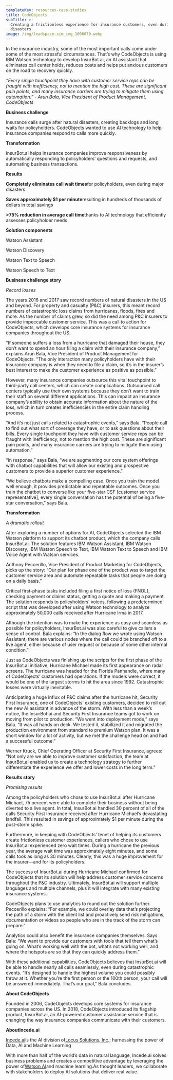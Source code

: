 ```yaml
---
templateKey: resources-case-studies
title: CodeObjects
subTitle: >-
  Creating a frictionless experience for insurance customers, even during
  disasters
image: /img/leadspace-sim_img_1006070.webp
---
```

In the insurance industry, some of the most important calls come under some of the most stressful circumstances. That’s why CodeObjects is using IBM Watson technology to develop InsurBot.ai, an AI assistant that eliminates call center holds, reduces costs and helps put anxious customers on the road to recovery quickly.

*“Every single touchpoint they have with customer service reps can be fraught with inefficiency, not to mention the high cost. These are significant pain points, and many insurance carriers are trying to mitigate them using automation.” - Arun Bala, Vice President of Product Management, CodeObjects*



**Business challenge**

Insurance calls surge after natural disasters, creating backlogs and long waits for policyholders. CodeObjects wanted to use AI technology to help insurance companies respond to calls more quickly.



**Transformation**

InsurBot.ai helps insurance companies improve responsiveness by automatically responding to policyholders’ questions and requests, and automating business transactions.



**Results**

**Completely eliminates call wait times**for policyholders, even during major disasters

**Saves approximately $1 per minute**resulting in hundreds of thousands of dollars in total savings

**\>75% reduction in average call time**thanks to AI technology that efficiently assesses policyholder needs



**Solution components**

Watson Assistant

Watson Discovery

Watson Text to Speech

Watson Speech to Text



**Business challenge story**

*Record losses*

The years 2016 and 2017 saw record numbers of natural disasters in the US and beyond. For property and casualty (P&C) insurers, this meant record numbers of catastrophic loss claims from hurricanes, floods, fires and more. As the number of claims grew, so did the need among P&C insurers to provide impeccable customer service. This was a call to action for CodeObjects, which develops core insurance systems for insurance companies throughout the US.

“If someone suffers a loss from a hurricane that damaged their house, they don’t want to spend an hour filing a claim with their insurance company,” explains Arun Bala, Vice President of Product Management for CodeObjects. “The only interaction many policyholders have with their insurance company is when they need to file a claim, so it’s in the insurer’s best interest to make the customer experience as positive as possible.”

However, many insurance companies outsource this vital touchpoint to third-party call centers, which can create complications. Outsourced call centers typically use their own systems because they don’t want to train their staff on several different applications. This can impact an insurance company’s ability to obtain accurate information about the nature of the loss, which in turn creates inefficiencies in the entire claim handling process.

“And it’s not just calls related to catastrophic events,” says Bala. “People call to find out what sort of coverage they have, or to ask questions about their bills. Every single touchpoint they have with customer service reps can be fraught with inefficiency, not to mention the high cost. These are significant pain points, and many insurance carriers are trying to mitigate them using automation.”

“In response,” says Bala, “we are augmenting our core system offerings with chatbot capabilities that will allow our existing and prospective customers to provide a superior customer experience.”

“We believe chatbots make a compelling case. Once you train the model well enough, it provides predictable and repeatable outcomes. Once you train the chatbot to converse like your five-star CSF \[customer service representative], every single conversation has the potential of being a five-star conversation,” says Bala.



**Transformation**

*A dramatic rollout*

After exploring a number of options for AI, CodeObjects selected the IBM Watson platform to support its chatbot product, which the company calls InsurBot.ai. The solution features IBM Watson Assistant, IBM Watson Discovery, IBM Watson Speech to Text, IBM Watson Text to Speech and IBM Voice Agent with Watson services.

Anthony Peccerillo, Vice President of Product Marketing for CodeObjects, picks up the story: “Our plan for phase one of the product was to target the customer service area and automate repeatable tasks that people are doing on a daily basis.”

Critical first-phase tasks included filing a first notice of loss (FNOL), checking payment or claims status, getting a quote and making a payment. The solution responds to policyholders’ voices, following a predetermined script that was developed after using Watson technology to analyze approximately 50,000 calls received after Hurricane Irma in 2017.

Although the intention was to make the experience as easy and seamless as possible for policyholders, InsurBot.ai was also careful to give callers a sense of control. Bala explains: “In the dialog flow we wrote using Watson Assistant, there are various nodes where the call could be branched off to a live agent, either because of user request or because of some other internal condition.”

Just as CodeObjects was finishing up the scripts for the first phase of the InsurBot.ai initiative, Hurricane Michael made its first appearance on radar screens. The hurricane was headed for the Florida Panhandle, where many of CodeObjects’ customers had operations. If the models were correct, it would be one of the largest storms to hit the area since 1992. Catastrophic losses were virtually inevitable.

Anticipating a huge influx of P&C claims after the hurricane hit, Security First Insurance, one of CodeObjects’ existing customers, decided to roll out the new AI assistant in advance of the storm. With less than a week’s notice, the InsurBot.ai and Security First Insurance teams got to work on moving from pilot to production. “We went into deployment mode,” says Bala. “It was all hands on deck. We tested it, stabilized it and migrated the production environment from standard to premium Watson plan. It was a short window for a lot of activity, but we met the challenge head on and had a successful outcome.”



Werner Kruck, Chief Operating Officer at Security First Insurance, agrees: "Not only are we able to improve customer satisfaction, the team at InsurBot.ai enabled us to create a technology strategy to further differentiate the experience we offer and lower costs in the long term.”



**Results story**

*Promising results*

Among the policyholders who chose to use InsurBot.ai after Hurricane Michael, 75 percent were able to complete their business without being diverted to a live agent. In total, InsurBot.ai handled 30 percent of all of the calls Security First Insurance received after Hurricane Michael’s devastating landfall. This resulted in savings of approximately $1 per minute during the post-storm spike.



Furthermore, in keeping with CodeObjects’ tenet of helping its customers create frictionless customer experiences, callers who chose to use InsurBot.ai experienced zero wait times. During a hurricane the previous year, the average wait time was approximately eight minutes, and some calls took as long as 30 minutes. Clearly, this was a huge improvement for the insurer—and for its policyholders.



The success of InsurBot.ai during Hurricane Michael confirmed for CodeObjects that its solution will help address customer service concerns throughout the P&C industry. Ultimately, InsurBot.ai will support multiple languages and multiple channels, plus it will integrate with many existing insurance systems.



CodeObjects plans to use analytics to round out the solution further. Peccerillo explains: “For example, we could overlay data that’s projecting the path of a storm with the client list and proactively send risk mitigations, documentation or videos so people who are in the track of the storm can prepare.”



Analytics could also benefit the insurance companies themselves. Says Bala: “We want to provide our customers with tools that tell them what’s going on. What’s working well with the bot, what’s not working well, and where the hotspots are so that they can quickly address them.”



With these additional capabilities, CodeObjects believes that InsurBot.ai will be able to handle nearly all calls seamlessly, even during catastrophic events. “It’s designed to handle the highest volume you could possibly throw at it. Whether you’re the first person or the 100th person, your call will be answered immediately. That’s our goal,” Bala concludes.



**About CodeObjects**

Founded in 2006, CodeObjects develops core systems for insurance companies across the US. In 2018, CodeObjects introduced its flagship product, InsurBot.ai, an AI-powered customer assistance service that is changing the way insurance companies communicate with their customers.



**AboutIncede.ai**

[Incede.ai](https://www.incede.ai)is the AI division of[Locus Solutions, Inc](http://www.locussolutions.com).; harnessing the power of Data, AI and Machine Learning



With more than half of the world’s data in natural language, Incede.ai solves business problems and creates a competitive advantage by leveraging the power of[Watson AI](https://www.ibm.com/watson)and machine learning.As thought leaders, we collaborate with stakeholders to deploy AI solutions that deliver real value.
